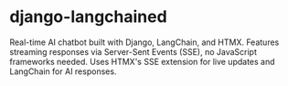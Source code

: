 # django-langchained
Real-time AI chatbot built with Django, LangChain, and HTMX. Features streaming responses via Server-Sent Events (SSE), no JavaScript frameworks needed. Uses HTMX's SSE extension for live updates and LangChain for AI responses. 

